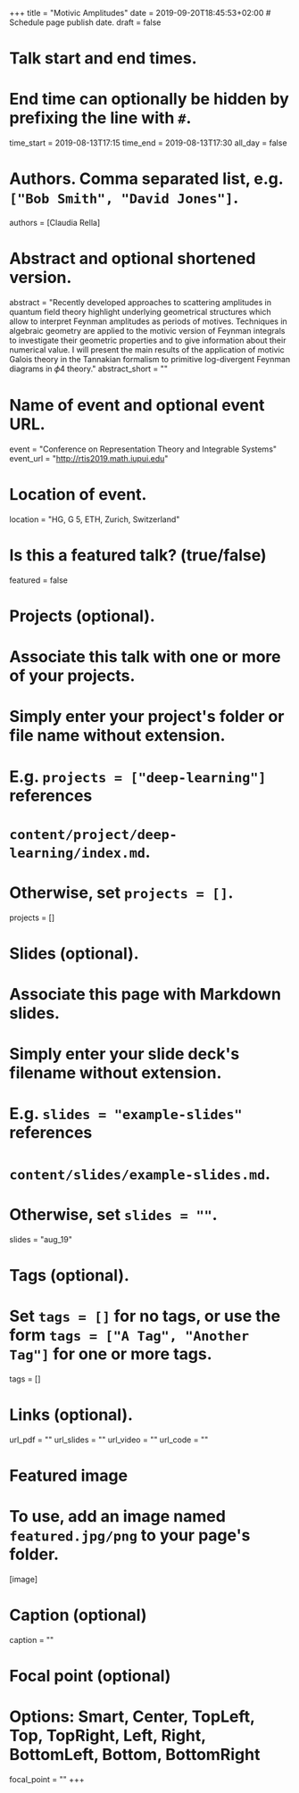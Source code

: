 +++
title = "Motivic Amplitudes"
date = 2019-09-20T18:45:53+02:00  # Schedule page publish date.
draft = false

# Talk start and end times.
#   End time can optionally be hidden by prefixing the line with `#`.
time_start = 2019-08-13T17:15
time_end = 2019-08-13T17:30
all_day = false

# Authors. Comma separated list, e.g. `["Bob Smith", "David Jones"]`.
authors = [Claudia Rella]

# Abstract and optional shortened version.
abstract = "Recently developed approaches to scattering amplitudes in quantum field theory highlight underlying geometrical structures which allow to interpret Feynman amplitudes as periods of motives. Techniques in algebraic geometry are applied to the motivic version of Feynman integrals to investigate their geometric properties and to give information about their numerical value. I will present the main results of the application of motivic Galois theory in the Tannakian formalism to primitive log-divergent Feynman diagrams in 𝜙4 theory."
abstract_short = ""

# Name of event and optional event URL.
event = "Conference on Representation Theory and Integrable Systems"
event_url = "http://rtis2019.math.iupui.edu"

# Location of event.
location = "HG, G 5, ETH, Zurich, Switzerland"

# Is this a featured talk? (true/false)
featured = false

# Projects (optional).
#   Associate this talk with one or more of your projects.
#   Simply enter your project's folder or file name without extension.
#   E.g. `projects = ["deep-learning"]` references 
#   `content/project/deep-learning/index.md`.
#   Otherwise, set `projects = []`.
projects = []

# Slides (optional).
#   Associate this page with Markdown slides.
#   Simply enter your slide deck's filename without extension.
#   E.g. `slides = "example-slides"` references 
#   `content/slides/example-slides.md`.
#   Otherwise, set `slides = ""`.
slides = "aug_19"

# Tags (optional).
#   Set `tags = []` for no tags, or use the form `tags = ["A Tag", "Another Tag"]` for one or more tags.
tags = []

# Links (optional).
url_pdf = ""
url_slides = ""
url_video = ""
url_code = ""

# Featured image
# To use, add an image named `featured.jpg/png` to your page's folder. 
[image]
  # Caption (optional)
  caption = ""

  # Focal point (optional)
  # Options: Smart, Center, TopLeft, Top, TopRight, Left, Right, BottomLeft, Bottom, BottomRight
  focal_point = ""
+++
